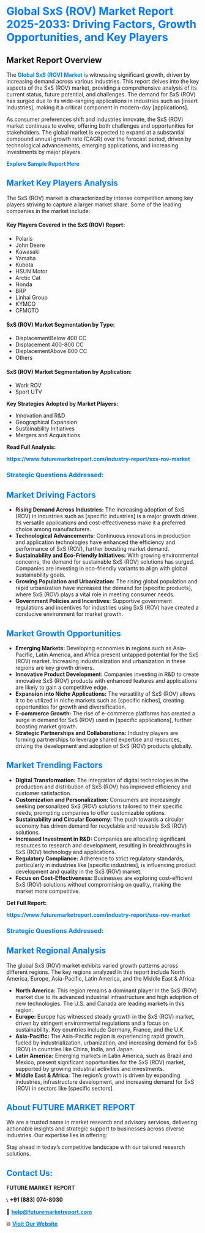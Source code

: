 <h1 style="color: #007BFF;">Global SxS (ROV) Market Report 2025-2033: Driving Factors, Growth Opportunities, and Key Players</h1>

<section id="overview">
<h2>Market Report Overview</h2>
<p>The <a href="https://www.futuremarketreport.com/industry-report/sxs-rov-market" style="color: #007BFF; text-decoration: none;"><strong>Global SxS (ROV) Market</strong></a> is witnessing significant growth, driven by increasing demand across various industries. This report delves into the key aspects of the SxS (ROV) market, providing a comprehensive analysis of its current status, future potential, and challenges. The demand for SxS (ROV) has surged due to its wide-ranging applications in industries such as [insert industries], making it a critical component in modern-day [applications].</p>
<p>As consumer preferences shift and industries innovate, the SxS (ROV) market continues to evolve, offering both challenges and opportunities for stakeholders. The global market is expected to expand at a substantial compound annual growth rate (CAGR) over the forecast period, driven by technological advancements, emerging applications, and increasing investments by major players.</p>
</section>

<section id="overview">
<p><a href="https://www.futuremarketreport.com/request-sample/reportId=42602" style="color: #007BFF; text-decoration: none;"><strong>Explore Sample Report Here</strong></a></p>
</section>

<section id="key-players">
<h2 style="color: #007BFF;">Market Key Players Analysis</h2>
<p>The SxS (ROV) market is characterized by intense competition among key players striving to capture a larger market share. Some of the leading companies in the market include:</p>
<h4>Key Players Covered in the SxS (ROV) Report:</h4>
<ul><li>Polaris</li><li>John Deere</li><li>Kawasaki</li><li>Yamaha</li><li>Kubota</li><li>HSUN Motor</li><li>Arctic Cat</li><li>Honda</li><li>BRP</li><li>Linhai Group</li><li>KYMCO</li><li>CFMOTO</li></ul>
<h4>SxS (ROV) Market Segmentation by Type:</h4>
<ul><li>DisplacementBelow 400 CC</li><li>Displacement 400-800 CC</li><li>DisplacementAbove 800 CC</li><li>Others</li></ul>

<h4>SxS (ROV) Market Segmentation by Application:</h4>
<ul><li>Work ROV</li><li>Sport UTV</li></ul>
<p><strong>Key Strategies Adopted by Market Players:</strong></p>
<ul>
<li>Innovation and R&D</li>
<li>Geographical Expansion</li>
<li>Sustainability Initiatives</li>
<li>Mergers and Acquisitions</li>
</ul>
</section>

<section>
<p><strong>Read Full Analysis: </strong></p><a href="https://www.futuremarketreport.com/industry-report/sxs-rov-market" style="color: #007BFF; text-decoration: none;"><strong>https://www.futuremarketreport.com/industry-report/sxs-rov-market</strong></a>
<h3 style="color: #007BFF;">Strategic Questions Addressed:</h3>
</section>

<section id="driving-factors">
<h2 style="color: #007BFF;">Market Driving Factors</h2>
<ul>
<li><strong>Rising Demand Across Industries:</strong> The increasing adoption of SxS (ROV) in industries such as [specific industries] is a major growth driver. Its versatile applications and cost-effectiveness make it a preferred choice among manufacturers.</li>
<li><strong>Technological Advancements:</strong> Continuous innovations in production and application technologies have enhanced the efficiency and performance of SxS (ROV), further boosting market demand.</li>
<li><strong>Sustainability and Eco-Friendly Initiatives:</strong> With growing environmental concerns, the demand for sustainable SxS (ROV) solutions has surged. Companies are investing in eco-friendly variants to align with global sustainability goals.</li>
<li><strong>Growing Population and Urbanization:</strong> The rising global population and rapid urbanization have increased the demand for [specific products], where SxS (ROV) plays a vital role in meeting consumer needs.</li>
<li><strong>Government Policies and Incentives:</strong> Supportive government regulations and incentives for industries using SxS (ROV) have created a conducive environment for market growth.</li>
</ul>
</section>

<section id="growth-opportunities">
<h2 style="color: #007BFF;">Market Growth Opportunities</h2>
<ul>
<li><strong>Emerging Markets:</strong> Developing economies in regions such as Asia-Pacific, Latin America, and Africa present untapped potential for the SxS (ROV) market. Increasing industrialization and urbanization in these regions are key growth drivers.</li>
<li><strong>Innovative Product Development:</strong> Companies investing in R&D to create innovative SxS (ROV) products with enhanced features and applications are likely to gain a competitive edge.</li>
<li><strong>Expansion into Niche Applications:</strong> The versatility of SxS (ROV) allows it to be utilized in niche markets such as [specific niches], creating opportunities for growth and diversification.</li>
<li><strong>E-commerce Growth:</strong> The rise of e-commerce platforms has created a surge in demand for SxS (ROV) used in [specific applications], further boosting market growth.</li>
<li><strong>Strategic Partnerships and Collaborations:</strong> Industry players are forming partnerships to leverage shared expertise and resources, driving the development and adoption of SxS (ROV) products globally.</li>
</ul>
</section>

<section id="trending-factors">
<h2 style="color: #007BFF;">Market Trending Factors</h2>
<ul>
<li><strong>Digital Transformation:</strong> The integration of digital technologies in the production and distribution of SxS (ROV) has improved efficiency and customer satisfaction.</li>
<li><strong>Customization and Personalization:</strong> Consumers are increasingly seeking personalized SxS (ROV) solutions tailored to their specific needs, prompting companies to offer customizable options.</li>
<li><strong>Sustainability and Circular Economy:</strong> The push towards a circular economy has driven demand for recyclable and reusable SxS (ROV) solutions.</li>
<li><strong>Increased Investment in R&D:</strong> Companies are allocating significant resources to research and development, resulting in breakthroughs in SxS (ROV) technology and applications.</li>
<li><strong>Regulatory Compliance:</strong> Adherence to strict regulatory standards, particularly in industries like [specific industries], is influencing product development and quality in the SxS (ROV) market.</li>
<li><strong>Focus on Cost-Effectiveness:</strong> Businesses are exploring cost-efficient SxS (ROV) solutions without compromising on quality, making the market more competitive.</li>
</ul>
</section>

<section>
<p><strong>Get Full Report: </strong></p><a href="https://www.futuremarketreport.com/industry-report/sxs-rov-market" style="color: #007BFF; text-decoration: none;"><strong>https://www.futuremarketreport.com/industry-report/sxs-rov-market</strong></a>
<h3 style="color: #007BFF;">Strategic Questions Addressed:</h3>
</section>


<section id="regional-analysis">
<h2 style="color: #007BFF;">Market Regional Analysis</h2>
<p>The global SxS (ROV) market exhibits varied growth patterns across different regions. The key regions analyzed in this report include North America, Europe, Asia-Pacific, Latin America, and the Middle East & Africa:</p>
<ul>
<li><strong>North America:</strong> This region remains a dominant player in the SxS (ROV) market due to its advanced industrial infrastructure and high adoption of new technologies. The U.S. and Canada are leading markets in this region.</li>
<li><strong>Europe:</strong> Europe has witnessed steady growth in the SxS (ROV) market, driven by stringent environmental regulations and a focus on sustainability. Key countries include Germany, France, and the U.K.</li>
<li><strong>Asia-Pacific:</strong> The Asia-Pacific region is experiencing rapid growth, fueled by industrialization, urbanization, and increasing demand for SxS (ROV) in countries like China, India, and Japan.</li>
<li><strong>Latin America:</strong> Emerging markets in Latin America, such as Brazil and Mexico, present significant opportunities for the SxS (ROV) market, supported by growing industrial activities and investments.</li>
<li><strong>Middle East & Africa:</strong> The region’s growth is driven by expanding industries, infrastructure development, and increasing demand for SxS (ROV) in sectors like [specific sectors].</li>
</ul>
</section>

<footer>
<h2 style="color: #007BFF;">About FUTURE MARKET REPORT</h2>
<p>We are a trusted name in market research and advisory services, delivering actionable insights and strategic support to businesses across diverse industries. Our expertise lies in offering:</p>

<p>Stay ahead in today’s competitive landscape with our tailored research solutions.</p>

<h2 style="color: #007BFF;">Contact Us:</h2>
<p><strong>FUTURE MARKET REPORT</strong></p>
<p>📞 <strong>+91 (883) 074-8030</strong></p>
<p>📧 <strong><a href="mailto:help@futuremarketreport.com" style="color: #007BFF;">help@futuremarketreport.com</a></strong></p>
<p>🌐 <strong><a href="https://www.futuremarketreport.com/" style="color: #007BFF;">Visit Our Website</a></strong></p>
</footer>